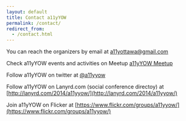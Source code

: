 ```yaml
---
layout: default
title: Contact a11yYOW
permalink: /contact/
redirect_from:
  - /contact.html
---
```


You can reach the organizers by email at [a11yottawa@gmail.com](mailto:a11yottawa@gmail.com)

Check a11yYOW events and activities on Meetup [a11yYOW Meetup](https://www.meetup.com/a11yOttawa/)

Follow a11yYOW on twitter at [@a11yyow](https://twitter.com/a11yYOW)

Follow a11yYOW on Lanyrd.com (social conference directoy) at [http://lanyrd.com/2014/a11yyow/](http://lanyrd.com/2014/a11yyow/)

Join a11yYOW on Flicker at [https://www.flickr.com/groups/a11yyow/](https://www.flickr.com/groups/a11yyow/)